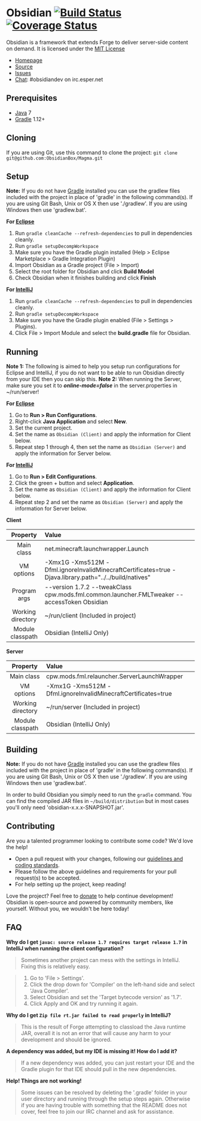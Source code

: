 Obsidian [![Build Status](https://travis-ci.org/ObsidianBox/Magma.png?branch=master)](https://travis-ci.org/ObsidianBox/Magma) [![Coverage Status](https://coveralls.io/repos/ObsidianBox/Magma/badge.png)](https://coveralls.io/r/ObsidianBox/Magma)
=============
Obsidian is a framework that extends Forge to deliver server-side content on demand. It is licensed under the [MIT License]

* [Homepage]
* [Source]
* [Issues]
* [Chat]: #obsidiandev on irc.esper.net

## Prerequisites
* [Java] 7
* [Gradle] 1.12+

## Cloning
If you are using Git, use this command to clone the project: `git clone git@github.com:ObsidianBox/Magma.git`

## Setup
__Note:__ If you do not have [Gradle] installed you can use the gradlew files included with the project in place of 'gradle' in the following command(s). If you are using Git Bash, Unix or OS X then use './gradlew'. If you are using Windows then use 'gradlew.bat'.

__For [Eclipse]__  
  1. Run `gradle cleanCache --refresh-dependencies` to pull in dependencies cleanly.  
  2. Run `gradle setupDecompWorkspace`  
  3. Make sure you have the Gradle plugin installed (Help > Eclipse Marketplace > Gradle Integration Plugin)  
  4. Import Obsidian as a Gradle project (File > Import)
  5. Select the root folder for Obsidian and click **Build Model**
  6. Check Obsidian when it finishes building and click **Finish**

__For [IntelliJ]__  
  1. Run `gradle cleanCache --refresh-dependencies` to pull in dependencies cleanly.  
  2. Run `gradle setupDecompWorkspace`  
  3. Make sure you have the Gradle plugin enabled (File > Settings > Plugins).  
  4. Click File > Import Module and select the **build.gradle** file for Obsidian.

## Running
__Note 1:__ The following is aimed to help you setup run configurations for Eclipse and IntelliJ, if you do not want to be able to run Obsidian directly from your IDE then you can skip this.
__Note 2:__ When running the Server, make sure you set it to *__online-mode=false__* in the server.properties in ~/run/server!

__For [Eclipse]__  
  1. Go to **Run > Run Configurations**.  
  2. Right-click **Java Application** and select **New**.  
  3. Set the current project.  
  4. Set the name as `Obsidian (Client)` and apply the information for Client below.
  5. Repeat step 1 through 4, then set the name as `Obsidian (Server)` and apply the information for Server below.

__For [IntelliJ]__  
  1. Go to **Run > Edit Configurations**.  
  2. Click the green + button and select **Application**.  
  3. Set the name as `Obsidian (Client)` and apply the information for Client below.
  4. Repeat step 2 and set the name as `Obsidian (Server)` and apply the information for Server below.

__Client__

|     Property      | Value                                                                                                   |
|:-----------------:|:--------------------------------------------------------------------------------------------------------|
|    Main class     | net.minecraft.launchwrapper.Launch                                                                      |
|    VM options     | -Xmx1G -Xms512M -Dfml.ignoreInvalidMinecraftCertificates=true -Djava.library.path="../../build/natives" |
|   Program args    | --version 1.7.2 --tweakClass cpw.mods.fml.common.launcher.FMLTweaker --accessToken Obsidian             |
| Working directory | ~/run/client (Included in project)                                                                      |
| Module classpath  | Obsidian (IntelliJ Only)                                                                                |

__Server__

|     Property      | Value                                                         |
|:-----------------:|:--------------------------------------------------------------|
|    Main class     | cpw.mods.fml.relauncher.ServerLaunchWrapper                   |
|    VM options     | -Xmx1G -Xms512M -Dfml.ignoreInvalidMinecraftCertificates=true |
| Working directory | ~/run/server (Included in project)                            |
| Module classpath  | Obsidian (IntelliJ Only)                                      |


## Building
__Note:__ If you do not have [Gradle] installed you can use the gradlew files included with the project in place of 'gradle' in the following command(s). If you are using Git Bash, Unix or OS X then use './gradlew'. If you are using Windows then use 'gradlew.bat'.

In order to build Obsidian you simply need to run the `gradle` command. You can find the compiled JAR files in `~/build/distribution` but in most cases you'll only need 'obsidian-x.x.x-SNAPSHOT.jar'.

## Contributing
Are you a talented programmer looking to contribute some code? We'd love the help!
* Open a pull request with your changes, following our [guidelines and coding standards](https://github.com/ObsidianBox/Obsidian/wiki/Contributing).
* Please follow the above guidelines and requirements for your pull request(s) to be accepted.
* For help setting up the project, keep reading!  

Love the project? Feel free to [donate] to help continue development! Obsidian is open-source and powered by community members, like yourself. Without you, we wouldn't be here today!

## FAQ
__Why do I get `javac: source release 1.7 requires target release 1.7` in IntelliJ when running the client configuration?__
>Sometimes another project can mess with the settings in IntelliJ. Fixing this is relatively easy.

>1. Go to 'File > Settings'.
>2. Click the drop down for 'Compiler' on the left-hand side and select 'Java Compiler'.
>3. Select Obsidian and set the 'Target bytecode version' as '1.7'.
>4. Click Apply and OK and try running it again.

__Why do I get `Zip file rt.jar failed to read properly` in IntelliJ?__
>This is the result of Forge attempting to classload the Java runtime JAR, overall it is not an error that will cause any harm to your development and should be ignored.

__A dependency was added, but my IDE is missing it! How do I add it?__
>If a new dependency was added, you can just restart your IDE and the Gradle plugin for that IDE should pull in the new dependencies.

__Help! Things are not working!__
>Some issues can be resolved by deleting the '.gradle' folder in your user directory and running through the setup steps again. Otherwise if you are having trouble with something that the README does not cover, feel free to join our IRC channel and ask for assistance.

[Chat]: http://obsidianbox.org/chat/
[Donate]: http://obsidianbox.org/donate/
[Eclipse]: http://www.eclipse.org/
[Gradle]: http://www.gradle.org/
[Homepage]: http://obsidianbox.org/
[IntelliJ]: http://www.jetbrains.com/idea/
[Issues]: http://obsidianbox.org/issues/
[Java]: http://java.oracle.com/
[Source]: https://github.com/ObsidianBox/Obsidian/
[MIT License]: http://www.tldrlegal.com/license/mit-license/
